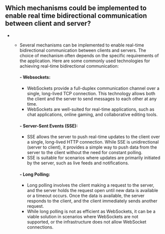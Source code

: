   ## Which mechanisms could be implemented to enable real time bidirectional communication between client and server?
+
    - Several mechanisms can be implemented to enable real-time bidirectional communication between clients and servers. The choice of mechanism often depends on the specific requirements of the application. Here are some commonly used technologies for achieving real-time bidirectional communication:

      #### - Websockets:
        - WebSockets provide a full-duplex communication channel over a single, long-lived TCP connection. This technology allows both the client and the server to send messages to each other at any time.
        - WebSockets are well-suited for real-time applications, such as chat applications, online gaming, and collaborative editing tools.

      #### - Server-Sent Events (SSE):
         - SSE allows the server to push real-time updates to the client over a single, long-lived HTTP connection. While SSE is unidirectional (server to client), it provides a simple way to push data from the server to the client without the need for constant polling.
         - SSE is suitable for scenarios where updates are primarily initiated by the server, such as live feeds and notifications.

      #### - Long Polling:
         - Long polling involves the client making a request to the server, and the server holds the request open until new data is available or a timeout occurs. Once the data is available, the server responds to the client, and the client immediately sends another request.
         - While long polling is not as efficient as WebSockets, it can be a viable solution in scenarios where WebSockets are not supported, or the infrastructure does not allow WebSocket connections.

   

          

